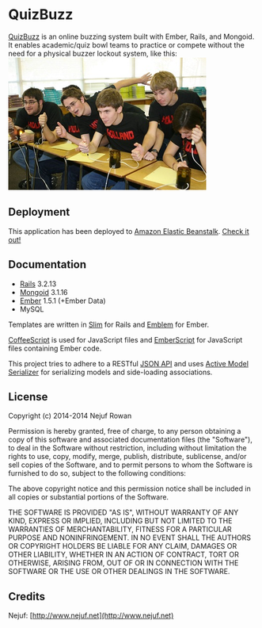 QuizBuzz
========

[QuizBuzz](http://quizbuzz-env-3ciuuw95ig.elasticbeanstalk.com/) is an online buzzing system built with Ember, Rails, and Mongoid.  It enables academic/quiz bowl teams to practice or compete without the need for a physical buzzer lockout system, like this:
![Buzzers](https://raw.githubusercontent.com/Nejuf/QuizBuzz/master/public/buzzers.jpg)


Deployment
----------
This application has been deployed to [Amazon Elastic Beanstalk](http://aws.amazon.com/elasticbeanstalk/).  [Check it out!](http://quizbuzz-env-3ciuuw95ig.elasticbeanstalk.com/)

Documentation
-------------

* [Rails](http://rubyonrails.org/) 3.2.13
* [Mongoid](http://mongoid.org/en/mongoid/index.html) 3.1.16
* [Ember](http://emberjs.com/) 1.5.1 (+Ember Data)
* MySQL

Templates are written in [Slim](http://slim-lang.com/) for Rails and [Emblem](http://emblemjs.com/) for Ember.

[CoffeeScript](http://coffeescript.org/) is used for JavaScript files and [EmberScript](http://emberscript.com/) for JavaScript files containing Ember code.

This project tries to adhere to a RESTful [JSON API](http://jsonapi.org/about/) and uses [Active Model Serializer](https://github.com/rails-api/active_model_serializers) for serializing models and side-loading associations.


License
-------

Copyright (c) 2014-2014 Nejuf Rowan

Permission is hereby granted, free of charge, to any person obtaining
a copy of this software and associated documentation files (the
"Software"), to deal in the Software without restriction, including
without limitation the rights to use, copy, modify, merge, publish,
distribute, sublicense, and/or sell copies of the Software, and to
permit persons to whom the Software is furnished to do so, subject to
the following conditions:

The above copyright notice and this permission notice shall be
included in all copies or substantial portions of the Software.

THE SOFTWARE IS PROVIDED "AS IS", WITHOUT WARRANTY OF ANY KIND,
EXPRESS OR IMPLIED, INCLUDING BUT NOT LIMITED TO THE WARRANTIES OF
MERCHANTABILITY, FITNESS FOR A PARTICULAR PURPOSE AND
NONINFRINGEMENT. IN NO EVENT SHALL THE AUTHORS OR COPYRIGHT HOLDERS BE
LIABLE FOR ANY CLAIM, DAMAGES OR OTHER LIABILITY, WHETHER IN AN ACTION
OF CONTRACT, TORT OR OTHERWISE, ARISING FROM, OUT OF OR IN CONNECTION
WITH THE SOFTWARE OR THE USE OR OTHER DEALINGS IN THE SOFTWARE.

Credits
-------

Nejuf: [http://www.nejuf.net](http://www.nejuf.net)